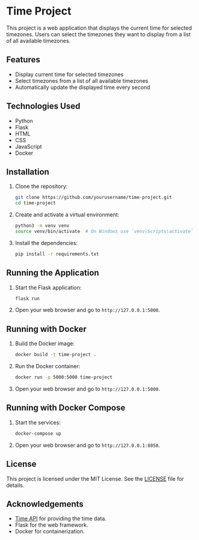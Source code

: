 # Time Project

This project is a web application that displays the current time for selected timezones. Users can select the timezones they want to display from a list of all available timezones.

## Features

- Display current time for selected timezones
- Select timezones from a list of all available timezones
- Automatically update the displayed time every second

## Technologies Used

- Python
- Flask
- HTML
- CSS
- JavaScript
- Docker

## Installation

1. Clone the repository:
    ```sh
    git clone https://github.com/yourusername/time-project.git
    cd time-project
    ```

2. Create and activate a virtual environment:
    ```sh
    python3 -m venv venv
    source venv/bin/activate  # On Windows use `venv\Scripts\activate`
    ```

3. Install the dependencies:
    ```sh
    pip install -r requirements.txt
    ```

## Running the Application

1. Start the Flask application:
    ```sh
    flask run
    ```

2. Open your web browser and go to `http://127.0.0.1:5000`.

## Running with Docker

1. Build the Docker image:
    ```sh
    docker build -t time-project .
    ```

2. Run the Docker container:
    ```sh
    docker run -p 5000:5000 time-project
    ```

3. Open your web browser and go to `http://127.0.0.1:5000`.

## Running with Docker Compose

1. Start the services:
    ```sh
    docker-compose up
    ```

2. Open your web browser and go to `http://127.0.0.1:8050`.

## License

This project is licensed under the MIT License. See the [LICENSE](LICENSE) file for details.

## Acknowledgements

- [Time API](https://timeapi.io/) for providing the time data.
- Flask for the web framework.
- Docker for containerization.
